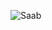 ![Saab](https://user-images.githubusercontent.com/114987887/193782520-d9929227-eb5d-429c-b5ed-175da8e491da.jpg)